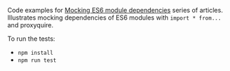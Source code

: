 Code examples for [Mocking ES6 module dependencies](http://ozmoroz.com/2017/09/mocking-es6-dependencies-1.html) series of articles.
Illustrates mocking dependencies of ES6 modules with `import * from...` and proxyquire.

To run the tests:
* `npm install`
* `npm run test`
